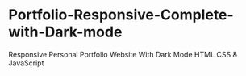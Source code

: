 # Portfolio-Responsive-Complete-with-Dark-mode
Responsive Personal Portfolio Website With Dark Mode HTML CSS &amp; JavaScript
